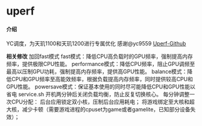 # uperf

#### 介绍
YC调度，为天玑1100和天玑1200进行专属优化
感谢@yc9559 [Uperf-Github](https://github.com/yc9559/uperf)

 **相关修改**
加回fast模式
fast模式：降低CPU高负载时的GPU频率，强制提高内存频率，提供极限CPU性能。
performance模式：降低CPU频率，阻止GPU调频至最高以压制GPU功耗，强制提高内存频率，提供高GPU性能。
balance模式：降低CPU和GPU频率至高能效频率，根据负载提高内存频率，同时提供较高CPU和GPU性能。
powersave模式：保证基本使用的同时尽可能降低CPU和GPU性能以省电
service.sh
开机两分钟后关闭负载均衡，防止反复切换核心。
每分钟调整一次CPU分配：
后台应用锁定双小核，压制后台应用耗电；
将游戏绑定至大核和超大核，减少卡顿（需要游戏进程的cpuset为game或者gamelite，已知部分设备失效）；